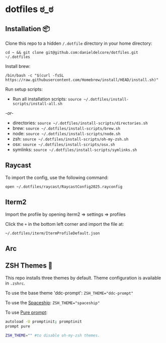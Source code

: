 # dotfiles ಠ_ಠ

## Installation 📦

Clone this repo to a hidden `/.dotfile` directory in your home directory:

`cd ~ && git clone git@github.com:danieldelcore/dotfiles.git ~/.dotfiles`

Install brew:

`/bin/bash -c "$(curl -fsSL https://raw.githubusercontent.com/Homebrew/install/HEAD/install.sh)"`

Run setup scripts:

- Run all installation scripts: `source ~/.dotfiles/install-scripts/install-all.sh`

_-or-_

- directories: `source ~/.dotfiles/install-scripts/directories.sh`
- brew: `source ~/.dotfiles/install-scripts/brew.sh`
- node: `source ~/.dotfiles/install-scripts/node.sh`
- zsh: `source ~/.dotfiles/install-scripts/oh-my-zsh.sh`
- osx: `source ~/.dotfiles/install-scripts/osx.sh`
- symlinks: `source ~/.dotfiles/install-scripts/symlinks.sh`

## Raycast

To import the config, use the following command:

`open ~/.dotfiles/raycast/RaycastConfig2025.rayconfig`

## Iterm2

Import the profile by opening iterm2 => settings => profiles

Click the `+` in the bottom left corner and import the file at:

`~/.dotfiles/iterm/ItermProfileDefault.json`

## Arc

## ZSH Themes 🍱

This repo installs three themes by default. Theme configuration is available in `.zshrc`.

To use the base theme 'ddc-prompt': `ZSH_THEME="ddc-prompt"`

To use the [Spaceship](https://github.com/denysdovhan/spaceship-prompt): `ZSH_THEME="spaceship"`

To use [Pure prompt](https://github.com/sindresorhus/pure):

```bash
autoload -U promptinit; promptinit
prompt pure

ZSH_THEME="" #to disable oh-my-zsh themes.
```
